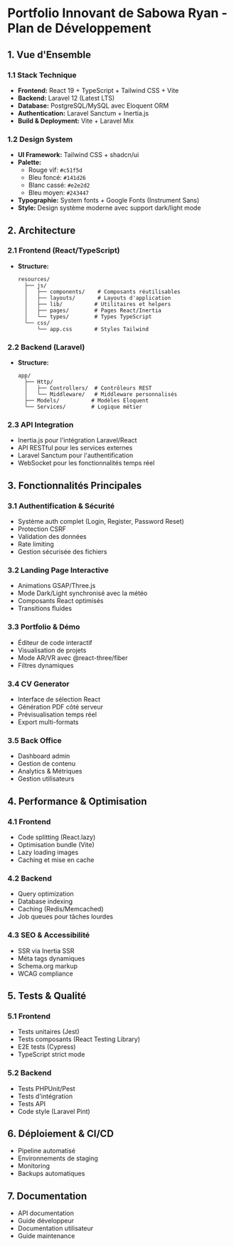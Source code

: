 # Portfolio Innovant de Sabowa Ryan - Plan de Développement

## 1. Vue d'Ensemble
### 1.1 Stack Technique
- **Frontend:** React 19 + TypeScript + Tailwind CSS + Vite
- **Backend:** Laravel 12 (Latest LTS)
- **Database:** PostgreSQL/MySQL avec Eloquent ORM
- **Authentication:** Laravel Sanctum + Inertia.js
- **Build & Deployment:** Vite + Laravel Mix

### 1.2 Design System
- **UI Framework:** Tailwind CSS + shadcn/ui
- **Palette:**
  - Rouge vif: `#c51f5d`
  - Bleu foncé: `#141d26`
  - Blanc cassé: `#e2e2d2`
  - Bleu moyen: `#243447`
- **Typographie:** System fonts + Google Fonts (Instrument Sans)
- **Style:** Design système moderne avec support dark/light mode

## 2. Architecture

### 2.1 Frontend (React/TypeScript)
- **Structure:**
  ```
  resources/
    ├── js/
    │   ├── components/    # Composants réutilisables
    │   ├── layouts/       # Layouts d'application
    │   ├── lib/          # Utilitaires et helpers
    │   ├── pages/        # Pages React/Inertia
    │   └── types/        # Types TypeScript
    └── css/
        └── app.css       # Styles Tailwind
  ```

### 2.2 Backend (Laravel)
- **Structure:**
  ```
  app/
    ├── Http/
    │   ├── Controllers/  # Contrôleurs REST
    │   └── Middleware/   # Middleware personnalisés
    ├── Models/          # Modèles Eloquent
    └── Services/        # Logique métier
  ```

### 2.3 API Integration
- Inertia.js pour l'intégration Laravel/React
- API RESTful pour les services externes
- Laravel Sanctum pour l'authentification
- WebSocket pour les fonctionnalités temps réel

## 3. Fonctionnalités Principales

### 3.1 Authentification & Sécurité
- Système auth complet (Login, Register, Password Reset)
- Protection CSRF
- Validation des données
- Rate limiting
- Gestion sécurisée des fichiers

### 3.2 Landing Page Interactive
- Animations GSAP/Three.js
- Mode Dark/Light synchronisé avec la météo
- Composants React optimisés
- Transitions fluides

### 3.3 Portfolio & Démo
- Éditeur de code interactif
- Visualisation de projets
- Mode AR/VR avec @react-three/fiber
- Filtres dynamiques

### 3.4 CV Generator
- Interface de sélection React
- Génération PDF côté serveur
- Prévisualisation temps réel
- Export multi-formats

### 3.5 Back Office
- Dashboard admin
- Gestion de contenu
- Analytics & Métriques
- Gestion utilisateurs

## 4. Performance & Optimisation

### 4.1 Frontend
- Code splitting (React.lazy)
- Optimisation bundle (Vite)
- Lazy loading images
- Caching et mise en cache

### 4.2 Backend
- Query optimization
- Database indexing
- Caching (Redis/Memcached)
- Job queues pour tâches lourdes

### 4.3 SEO & Accessibilité
- SSR via Inertia SSR
- Méta tags dynamiques
- Schema.org markup
- WCAG compliance

## 5. Tests & Qualité

### 5.1 Frontend
- Tests unitaires (Jest)
- Tests composants (React Testing Library)
- E2E tests (Cypress)
- TypeScript strict mode

### 5.2 Backend
- Tests PHPUnit/Pest
- Tests d'intégration
- Tests API
- Code style (Laravel Pint)

## 6. Déploiement & CI/CD
- Pipeline automatisé
- Environnements de staging
- Monitoring
- Backups automatiques

## 7. Documentation
- API documentation
- Guide développeur
- Documentation utilisateur
- Guide maintenance